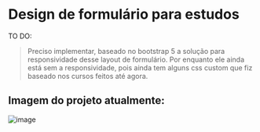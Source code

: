 # Design de formulário para estudos

TO DO:
>Preciso implementar, baseado no bootstrap 5 a solução para responsividade desse layout de formulário. Por enquanto ele ainda está sem a responsividade,
pois ainda tem alguns css custom que fiz baseado nos cursos feitos até agora.

## Imagem do projeto atualmente: 
![image](https://user-images.githubusercontent.com/49026950/113499147-16295e00-94ea-11eb-8ab8-1926f3067a9f.png)
